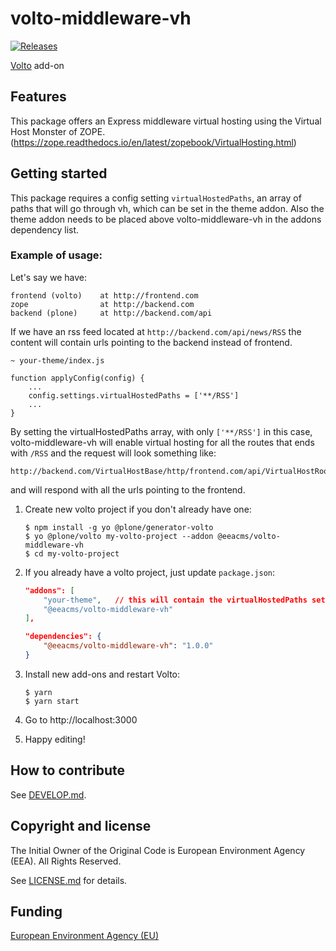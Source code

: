 # volto-middleware-vh
[![Releases](https://img.shields.io/github/v/release/eea/volto-middleware-vh)](https://github.com/eea/volto-middleware-vh/releases)

[Volto](https://github.com/plone/volto) add-on

## Features

This package offers an Express middleware virtual hosting using the Virtual Host Monster of ZOPE. (https://zope.readthedocs.io/en/latest/zopebook/VirtualHosting.html)

## Getting started

This package requires a config setting `virtualHostedPaths`, an array of paths that will go through vh, which can be set in the theme addon. Also the theme addon needs to be placed above volto-middleware-vh in the addons dependency list.

### Example of usage:

Let's say we have:
```
frontend (volto)    at http://frontend.com
zope                at http://backend.com
backend (plone)     at http://backend.com/api
```
 If we have an rss feed located at `http://backend.com/api/news/RSS` the content will contain urls pointing to the backend instead of frontend.

```
~ your-theme/index.js

function applyConfig(config) {
    ...
    config.settings.virtualHostedPaths = ['**/RSS']
    ...
}
```
By setting the virtualHostedPaths array, with only `['**/RSS']` in this case, volto-middleware-vh will enable virtual hosting for all the routes that ends with `/RSS` and the request will look something like:
```
http://backend.com/VirtualHostBase/http/frontend.com/api/VirtualHostRoot/news/RSS
```
and will respond with all the urls pointing to the frontend.


1. Create new volto project if you don't already have one:
    ```
    $ npm install -g yo @plone/generator-volto
    $ yo @plone/volto my-volto-project --addon @eeacms/volto-middleware-vh
    $ cd my-volto-project
    ```

2. If you already have a volto project, just update `package.json`:
    ``` JSON
    "addons": [
        "your-theme",   // this will contain the virtualHostedPaths setting
        "@eeacms/volto-middleware-vh"
    ],

    "dependencies": {
        "@eeacms/volto-middleware-vh": "1.0.0"
    }
    ```

3. Install new add-ons and restart Volto:
    ```
    $ yarn
    $ yarn start
    ```

4. Go to http://localhost:3000

5. Happy editing!

## How to contribute

See [DEVELOP.md](https://github.com/eea/volto-middleware-vh/blob/master/DEVELOP.md).

## Copyright and license

The Initial Owner of the Original Code is European Environment Agency (EEA).
All Rights Reserved.

See [LICENSE.md](https://github.com/eea/volto-middleware-vh/blob/master/LICENSE.md) for details.

## Funding

[European Environment Agency (EU)](http://eea.europa.eu)

